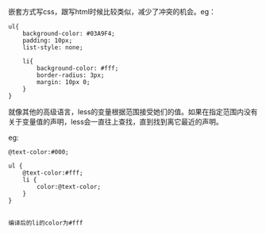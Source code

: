 嵌套方式写css，跟写html时候比较类似，减少了冲突的机会。eg：

```
ul{
    background-color: #03A9F4;
    padding: 10px;
    list-style: none;

    li{
        background-color: #fff;
        border-radius: 3px;
        margin: 10px 0;
    }
}
```


<!-- 结合变量 -->
就像其他的高级语言，less的变量根据范围接受她们的值。如果在指定范围内没有关于变量值的声明，less会一直往上查找，直到找到离它最近的声明。

eg:

```
@text-color:#000;

ul {
	@text-color:#fff;
	li {
		color:@text-color;
	}
}


编译后的li的color为#fff
```